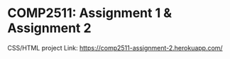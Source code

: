 # COMP2511: Assignment 1 & Assignment 2
CSS/HTML project 
Link: https://comp2511-assignment-2.herokuapp.com/
